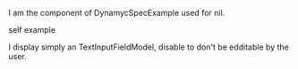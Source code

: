 I am the component of DynamycSpecExample used for nil.self exampleI display simply an TextInputFieldModel, disable to don't be edditable by the user.